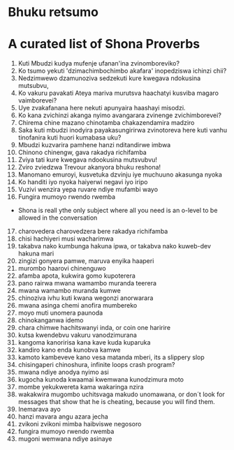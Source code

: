 # Bhuku retsumo 
# A curated list of Shona Proverbs
1. Kuti Mbudzi kudya mufenje ufanan'ina zvinomboreviko?  
2. Ko tsumo yekuti 'dzimachimbochimbo akafara' inopedziswa ichinzi chii? 
3. Nedzimwewo dzamunoziva sedzekuti kure kwegava ndokusina mutsubvu, 
4. Ko vakuru pavakati  Ateya mariva murutsva haachatyi kusviba magaro vaimborevei? 
5. Uye zvakafanana here nekuti apunyaira haashayi misodzi. 
6. Ko kana zvichinzi akanga nyimo avangarara zvinenge zvichimborevei?  
7. Chirema chine mazano chinotamba chakazendamira madziro  
8. Saka kuti mbudzi inodyira payakasungirirwa zvinotoreva here kuti vanhu tinofanira kuti huori kumabasa uku? 
9. Mbudzi kuzvarira pamhene hanzi nditandirwe imbwa  
10. Chinono chinengw, gava rakadya richifamba 
11. Zviya tati kure kwegava ndookusina mutsvubvu!  
12. Zviro zviedzwa Trevour akanyora bhuku reshona!  
13. Manomano emuroyi, kusvetuka dzvinju iye muchuuno akasunga nyoka 
14. Ko handiti iyo nyoka haiyerwi negavi iyo iripo  
15. Vuzivi wenzira yepa ruvare ndiye mufambi wayo 
16. Fungira mumoyo rwendo rwemba  
- Shona is reall ythe only subject where all you need is an o-level to be allowed in the conversation 
17. charovedera charovedzera bere rakadya richifamba   
18. chisi hachiyeri musi wacharimwa 
19. takabva nako kumbunga hakuna ipwa, or takabva nako kuweb-dev hakuna mari  
20. zingizi gonyera pamwe, maruva enyika haaperi  
21. murombo haarovi chinenguwo  
22. afamba apota, kukwira gomo kupoterera 
23. pano rairwa mwana wamambo muranda teerera 
24. mwana wamambo muranda kumwe 
25. chinoziva ivhu kuti kwana wegonzi anorwarara  
26. mwana asinga chemi anofira mumbereko  
27. moyo muti unomera paunoda 
28. chinokanganwa idemo 
29. chara chimwe hachitswanyi inda, or coin one haririre  
30. kutsa kwendebvu vakuru vanodzimurana  
31. kangoma kanoririsa kana kave kuda kuparuka   
32. kandiro kano enda kunobva kamwe  
33. kamoto kambeveve kano vesa matanda mberi, its a slippery slop 
34. chisingaperi chinoshura, infinite loops crash program?  
35. mwana ndiye anodya nyimo asi   
36. kugocha kunoda kwaamai kwemwana kunodzimura moto  
37. mombe yekukwereta kama wakaringa nzira   
38. wakakwira mugombo uchitsvaga makudo unomawana, or don´t look for messages that show that he is cheating, because you will find them.  
39. Inemarava ayo 
40. hanzi mavara angu azara jecha
41. zvikoni zvikoni mimba haibviswe negosoro
42. fungira mumoyo rwendo rwemba
43. mugoni wemwana ndiye asinaye  
